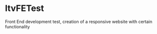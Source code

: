 # ltvFETest

Front End development test, creation of a responsive website with certain functionality
